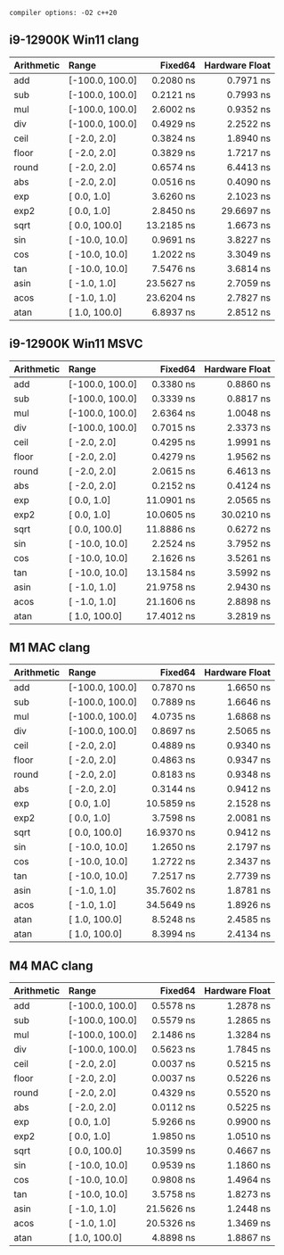     compiler options: -O2 c++20

## i9-12900K Win11 clang 

|Arithmetic|Range|Fixed64|Hardware Float|
|:-|:-|-:|-:|
add|[-100.0,  100.0]| 0.2080 ns | 0.7971 ns |
sub|[-100.0,  100.0]| 0.2121 ns | 0.7993 ns |
mul|[-100.0,  100.0]| 2.6002 ns | 0.9352 ns |
div|[-100.0,  100.0]| 0.4929 ns | 2.2522 ns |
ceil|[  -2.0,    2.0]| 0.3824 ns | 1.8940 ns |
floor|[  -2.0,    2.0]| 0.3829 ns | 1.7217 ns |
round|[  -2.0,    2.0]| 0.6574 ns | 6.4413 ns |
abs|[  -2.0,    2.0]| 0.0516 ns | 0.4090 ns |
exp|[   0.0,    1.0]| 3.6260 ns | 2.1023 ns |
exp2|[   0.0,    1.0]| 2.8450 ns | 29.6697 ns |
sqrt|[   0.0,  100.0]| 13.2185 ns | 1.6673 ns |
sin|[ -10.0,   10.0]| 0.9691 ns | 3.8227 ns |
cos|[ -10.0,   10.0]| 1.2022 ns | 3.3049 ns |
tan|[ -10.0,   10.0]| 7.5476 ns | 3.6814 ns |
asin|[  -1.0,    1.0]| 23.5627 ns | 2.7059 ns |
acos|[  -1.0,    1.0]| 23.6204 ns | 2.7827 ns |
atan|[   1.0,  100.0]| 6.8937 ns | 2.8512 ns |


## i9-12900K Win11 MSVC

|Arithmetic|Range|Fixed64|Hardware Float|
|:-|:-|-:|-:|
add|[-100.0,  100.0]| 0.3380 ns | 0.8860 ns |
sub|[-100.0,  100.0]| 0.3339 ns | 0.8817 ns |
mul|[-100.0,  100.0]| 2.6364 ns | 1.0048 ns |
div|[-100.0,  100.0]| 0.7015 ns | 2.3373 ns |
ceil|[  -2.0,    2.0]| 0.4295 ns | 1.9991 ns |
floor|[  -2.0,    2.0]| 0.4279 ns | 1.9562 ns |
round|[  -2.0,    2.0]| 2.0615 ns | 6.4613 ns |
abs|[  -2.0,    2.0]| 0.2152 ns | 0.4124 ns |
exp|[   0.0,    1.0]| 11.0901 ns | 2.0565 ns |
exp2|[   0.0,    1.0]| 10.0605 ns | 30.0210 ns |
sqrt|[   0.0,  100.0]| 11.8886 ns | 0.6272 ns |
sin|[ -10.0,   10.0]| 2.2524 ns | 3.7952 ns |
cos|[ -10.0,   10.0]| 2.1626 ns | 3.5261 ns |
tan|[ -10.0,   10.0]| 13.1584 ns | 3.5992 ns |
asin|[  -1.0,    1.0]| 21.9758 ns | 2.9430 ns |
acos|[  -1.0,    1.0]| 21.1606 ns | 2.8898 ns |
atan|[   1.0,  100.0]| 17.4012 ns | 3.2819 ns |


## M1 MAC clang

|Arithmetic|Range|Fixed64|Hardware Float|
|:-|:-|-:|-:|
add|[-100.0,  100.0]| 0.7870 ns | 1.6650 ns |
sub|[-100.0,  100.0]| 0.7889 ns | 1.6646 ns |
mul|[-100.0,  100.0]| 4.0735 ns | 1.6868 ns |
div|[-100.0,  100.0]| 0.8697 ns | 2.5065 ns |
ceil|[  -2.0,    2.0]| 0.4889 ns | 0.9340 ns |
floor|[  -2.0,    2.0]| 0.4863 ns | 0.9347 ns |
round|[  -2.0,    2.0]| 0.8183 ns | 0.9348 ns |
abs|[  -2.0,    2.0]| 0.3144 ns | 0.9412 ns |
exp|[   0.0,    1.0]| 10.5859 ns | 2.1528 ns |
exp2|[   0.0,    1.0]| 3.7598 ns | 2.0081 ns |
sqrt|[   0.0,  100.0]| 16.9370 ns | 0.9412 ns |
sin|[ -10.0,   10.0]| 1.2650 ns | 2.1797 ns |
cos|[ -10.0,   10.0]| 1.2722 ns | 2.3437 ns |
tan|[ -10.0,   10.0]| 7.2517 ns | 2.7739 ns |
asin|[  -1.0,    1.0]| 35.7602 ns | 1.8781 ns |
acos|[  -1.0,    1.0]| 34.5649 ns | 1.8926 ns |
atan|[   1.0,  100.0]| 8.5248 ns | 2.4585 ns |
atan|[   1.0,  100.0]| 8.3994 ns | 2.4134 ns |


## M4 MAC clang

|Arithmetic|Range|Fixed64|Hardware Float|
|:-|:-|-:|-:|
add|[-100.0,  100.0]| 0.5578 ns | 1.2878 ns |
sub|[-100.0,  100.0]| 0.5579 ns | 1.2865 ns |
mul|[-100.0,  100.0]| 2.1486 ns | 1.3284 ns |
div|[-100.0,  100.0]| 0.5623 ns | 1.7845 ns |
ceil|[  -2.0,    2.0]| 0.0037 ns | 0.5215 ns |
floor|[  -2.0,    2.0]| 0.0037 ns | 0.5226 ns |
round|[  -2.0,    2.0]| 0.4329 ns | 0.5520 ns |
abs|[  -2.0,    2.0]| 0.0112 ns | 0.5225 ns |
exp|[   0.0,    1.0]| 5.9266 ns | 0.9900 ns |
exp2|[   0.0,    1.0]| 1.9850 ns | 1.0510 ns |
sqrt|[   0.0,  100.0]| 10.3599 ns | 0.4667 ns |
sin|[ -10.0,   10.0]| 0.9539 ns | 1.1860 ns |
cos|[ -10.0,   10.0]| 0.9808 ns | 1.4964 ns |
tan|[ -10.0,   10.0]| 3.5758 ns | 1.8273 ns |
asin|[  -1.0,    1.0]| 21.5626 ns | 1.2448 ns |
acos|[  -1.0,    1.0]| 20.5326 ns | 1.3469 ns |
atan|[   1.0,  100.0]| 4.8898 ns | 1.8867 ns |



